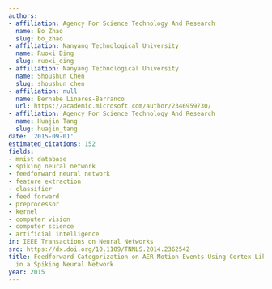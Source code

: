 ```yaml
---
authors:
- affiliation: Agency For Science Technology And Research
  name: Bo Zhao
  slug: bo_zhao
- affiliation: Nanyang Technological University
  name: Ruoxi Ding
  slug: ruoxi_ding
- affiliation: Nanyang Technological University
  name: Shoushun Chen
  slug: shoushun_chen
- affiliation: null
  name: Bernabe Linares-Barranco
  url: https://academic.microsoft.com/author/2346959730/
- affiliation: Agency For Science Technology And Research
  name: Huajin Tang
  slug: huajin_tang
date: '2015-09-01'
estimated_citations: 152
fields:
- mnist database
- spiking neural network
- feedforward neural network
- feature extraction
- classifier
- feed forward
- preprocessor
- kernel
- computer vision
- computer science
- artificial intelligence
in: IEEE Transactions on Neural Networks
src: https://dx.doi.org/10.1109/TNNLS.2014.2362542
title: Feedforward Categorization on AER Motion Events Using Cortex-Like Features
  in a Spiking Neural Network
year: 2015
---
```

